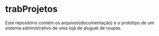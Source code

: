 # trabProjetos
Este repositório contém os arquivos(documentação) e o protótipo de um sistema administrativo de uma loja de aluguel de roupas.
